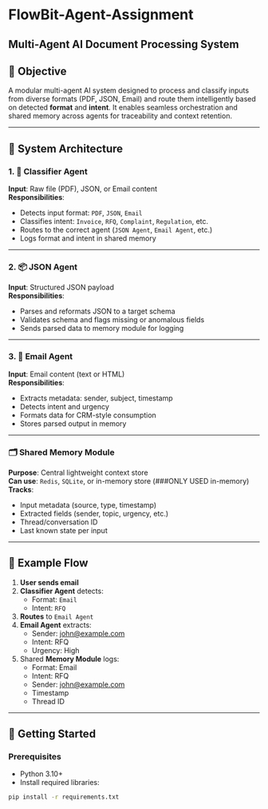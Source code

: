# FlowBit-Agent-Assignment
## Multi-Agent AI Document Processing System

## 🧠 Objective

A modular multi-agent AI system designed to process and classify inputs from diverse formats (PDF, JSON, Email) and route them intelligently based on detected **format** and **intent**. It enables seamless orchestration and shared memory across agents for traceability and context retention.

---

## 🧩 System Architecture

### 1. 🧭 Classifier Agent
**Input**: Raw file (PDF), JSON, or Email content  
**Responsibilities**:
- Detects input format: `PDF`, `JSON`, `Email`
- Classifies intent: `Invoice`, `RFQ`, `Complaint`, `Regulation`, etc.
- Routes to the correct agent (`JSON Agent`, `Email Agent`, etc.)
- Logs format and intent in shared memory

---

### 2. 📦 JSON Agent
**Input**: Structured JSON payload  
**Responsibilities**:
- Parses and reformats JSON to a target schema
- Validates schema and flags missing or anomalous fields
- Sends parsed data to memory module for logging

---

### 3. 📧 Email Agent
**Input**: Email content (text or HTML)  
**Responsibilities**:
- Extracts metadata: sender, subject, timestamp
- Detects intent and urgency
- Formats data for CRM-style consumption
- Stores parsed output in memory

---

### 🗂 Shared Memory Module
**Purpose**: Central lightweight context store  
**Can use**: `Redis`, `SQLite`, or in-memory store (###ONLY USED in-memory)
**Tracks**:
- Input metadata (source, type, timestamp)
- Extracted fields (sender, topic, urgency, etc.)
- Thread/conversation ID
- Last known state per input

---

## 🔄 Example Flow

1. **User sends email**
2. **Classifier Agent** detects:
   - Format: `Email`
   - Intent: `RFQ`
3. **Routes** to `Email Agent`
4. **Email Agent** extracts:
   - Sender: john@example.com
   - Intent: RFQ
   - Urgency: High
5. Shared **Memory Module** logs:
   - Format: Email
   - Intent: RFQ
   - Sender: john@example.com
   - Timestamp
   - Thread ID

---

## 🚀 Getting Started

### Prerequisites
- Python 3.10+
- Install required libraries:

```bash
pip install -r requirements.txt
